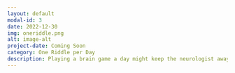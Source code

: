 ```yaml
---
layout: default
modal-id: 3
date: 2022-12-30
img: oneriddle.png
alt: image-alt
project-date: Coming Soon
category: One Riddle per Day
description: Playing a brain game a day might keep the neurologist away
---
```

